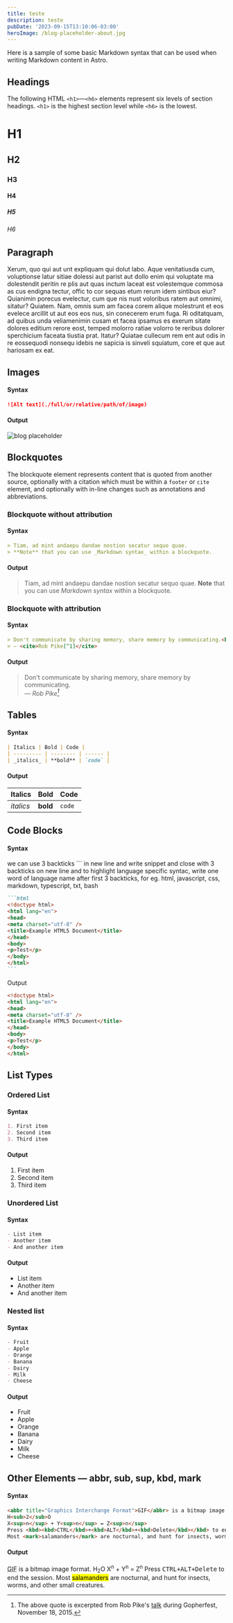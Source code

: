 ```yaml
---
title: teste
description: teste
pubDate: '2023-09-15T13:10:06-03:00'
heroImage: /blog-placeholder-about.jpg
---
```

Here is a sample of some basic Markdown syntax that can be used when writing Markdown content in Astro.
## Headings
The following HTML `<h1>`—`<h6>` elements represent six levels of section headings. `<h1>` is the highest section level while `<h6>` is the lowest.
# H1
## H2
### H3
#### H4
##### H5
###### H6
## Paragraph
Xerum, quo qui aut unt expliquam qui dolut labo. Aque venitatiusda cum, voluptionse latur sitiae dolessi aut parist aut dollo enim qui voluptate ma dolestendit peritin re plis aut quas inctum laceat est volestemque commosa as cus endigna tectur, offic to cor sequas etum rerum idem sintibus eiur? Quianimin porecus evelectur, cum que nis nust voloribus ratem aut omnimi, sitatur? Quiatem. Nam, omnis sum am facea corem alique molestrunt et eos evelece arcillit ut aut eos eos nus, sin conecerem erum fuga. Ri oditatquam, ad quibus unda veliamenimin cusam et facea ipsamus es exerum sitate dolores editium rerore eost, temped molorro ratiae volorro te reribus dolorer sperchicium faceata tiustia prat.
Itatur? Quiatae cullecum rem ent aut odis in re eossequodi nonsequ idebis ne sapicia is sinveli squiatum, core et que aut hariosam ex eat.
## Images
#### Syntax
```markdown
![Alt text](./full/or/relative/path/of/image)
```
#### Output
![blog placeholder](/blog-placeholder-about.jpg)
## Blockquotes
The blockquote element represents content that is quoted from another source, optionally with a citation which must be within a `footer` or `cite` element, and optionally with in-line changes such as annotations and abbreviations.
### Blockquote without attribution
#### Syntax
```markdown
> Tiam, ad mint andaepu dandae nostion secatur sequo quae.
> **Note** that you can use _Markdown syntax_ within a blockquote.
```
#### Output
> Tiam, ad mint andaepu dandae nostion secatur sequo quae.
> **Note** that you can use _Markdown syntax_ within a blockquote.
### Blockquote with attribution
#### Syntax
```markdown
> Don't communicate by sharing memory, share memory by communicating.<br>
> — <cite>Rob Pike[^1]</cite>
```
#### Output
> Don't communicate by sharing memory, share memory by communicating.<br>
> — <cite>Rob Pike[^1]</cite>
[^1]: The above quote is excerpted from Rob Pike's [talk](https://www.youtube.com/watch?v=PAAkCSZUG1c) during Gopherfest, November 18, 2015.
## Tables
#### Syntax
```markdown
| Italics | Bold | Code |
| --------- | -------- | ------ |
| _italics_ | **bold** | `code` |
```
#### Output
| Italics | Bold | Code |
| --------- | -------- | ------ |
| _italics_ | **bold** | `code` |
## Code Blocks
#### Syntax
we can use 3 backticks ``` in new line and write snippet and close with 3 backticks on new line and to highlight language specific syntac, write one word of language name after first 3 backticks, for eg. html, javascript, css, markdown, typescript, txt, bash
````markdown
```html
<!doctype html>
<html lang="en">
<head>
<meta charset="utf-8" />
<title>Example HTML5 Document</title>
</head>
<body>
<p>Test</p>
</body>
</html>
```
````
Output
```html
<!doctype html>
<html lang="en">
<head>
<meta charset="utf-8" />
<title>Example HTML5 Document</title>
</head>
<body>
<p>Test</p>
</body>
</html>
```
## List Types
### Ordered List
#### Syntax
```markdown
1. First item
2. Second item
3. Third item
```
#### Output
1. First item
2. Second item
3. Third item
### Unordered List
#### Syntax
```markdown
- List item
- Another item
- And another item
```
#### Output
- List item
- Another item
- And another item
### Nested list
#### Syntax
```markdown
- Fruit
- Apple
- Orange
- Banana
- Dairy
- Milk
- Cheese
```
#### Output
- Fruit
- Apple
- Orange
- Banana
- Dairy
- Milk
- Cheese
## Other Elements — abbr, sub, sup, kbd, mark
#### Syntax
```markdown
<abbr title="Graphics Interchange Format">GIF</abbr> is a bitmap image format.
H<sub>2</sub>O
X<sup>n</sup> + Y<sup>n</sup> = Z<sup>n</sup>
Press <kbd><kbd>CTRL</kbd>+<kbd>ALT</kbd>+<kbd>Delete</kbd></kbd> to end the session.
Most <mark>salamanders</mark> are nocturnal, and hunt for insects, worms, and other small creatures.
```
#### Output
<abbr title="Graphics Interchange Format">GIF</abbr> is a bitmap image format.
H<sub>2</sub>O
X<sup>n</sup> + Y<sup>n</sup> = Z<sup>n</sup>
Press <kbd><kbd>CTRL</kbd>+<kbd>ALT</kbd>+<kbd>Delete</kbd></kbd> to end the session.
Most <mark>salamanders</mark> are nocturnal, and hunt for insects, worms, and other small creatures.
